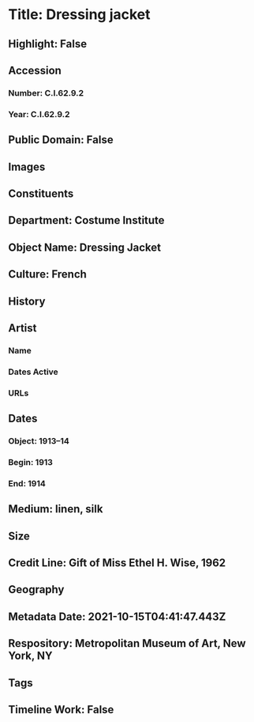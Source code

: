 # Title: Dressing jacket
## Highlight: False
## Accession
### Number: C.I.62.9.2
### Year: C.I.62.9.2
## Public Domain: False
## Images
## Constituents
## Department: Costume Institute
## Object Name: Dressing Jacket
## Culture: French
## History
## Artist
### Name
### Dates Active
### URLs
## Dates
### Object: 1913–14
### Begin: 1913
### End: 1914
## Medium: linen, silk
## Size
## Credit Line: Gift of Miss Ethel H. Wise, 1962
## Geography
## Metadata Date: 2021-10-15T04:41:47.443Z
## Respository: Metropolitan Museum of Art, New York, NY
## Tags
## Timeline Work: False